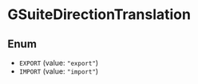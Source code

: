 # GSuiteDirectionTranslation

## Enum

* `EXPORT` (value: `"export"`)
* `IMPORT` (value: `"import"`)
